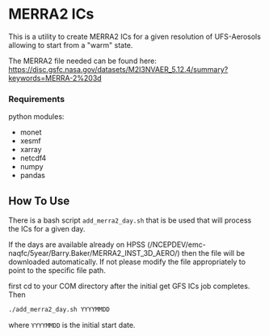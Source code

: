 # MERRA2 ICs

This is a utility to create MERRA2 ICs for a given resolution of UFS-Aerosols allowing to start from a "warm" state.

The MERRA2 file needed can be found here: https://disc.gsfc.nasa.gov/datasets/M2I3NVAER_5.12.4/summary?keywords=MERRA-2%203d

### Requirements

python modules:
- monet
- xesmf
- xarray
- netcdf4 
- numpy
- pandas 

## How To Use

There is a bash script `add_merra2_day.sh` that is be used that will process the ICs for a given day.  

If the days are available already on HPSS (/NCEPDEV/emc-naqfc/5year/Barry.Baker/MERRA2_INST_3D_AERO/) then the file will be downloaded automatically.  If not 
please modify the file appropriately to point to the specific file path.

first cd to your COM directory after the initial get GFS ICs job completes. Then

```bash 
./add_merra2_day.sh YYYYMMDD
```

where `YYYYMMDD` is the initial start date.  

